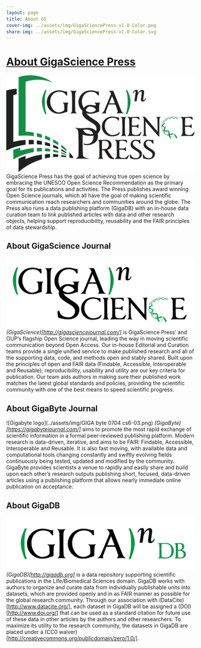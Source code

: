 ```yaml
---
layout: page
title: About GS
cover-img: ../assets/img/GigaSciencePress-v1.0-Color.png
share-img: ../assets/img/GigaSciencePress-v1.0-Color.svg
---
```


# [About GigaScience Press](https://www.gigasciencepress.org/)
![GigaScience Press logo](../assets/img/GigaSciencePress-v1.0-Color.svg)
GigaScience Press has the goal of achieving true open science by embracing the UNESCO Open Science Recommendation as the primary goal for its publications and activities. The Press publishes award winning Open Science journals, which all have the goal of making scientific communication reach researchers and communities around the globe. The Press also runs a data publishing platform (GigaDB) with an in-house data curation team to link published articles with data and other research objects, helping support reproducibility, reusability and the FAIR principles of data stewardship.


## About GigaScience Journal
![GigaScience logo](../assets/img/gigascience-transparent-07.png)
<i>(GigaScience)[http://gigasciencejournal.com/]</i> is GigaScience Press’ and OUP’s flagship Open Science journal, leading the way in moving scientific communication beyond Open Access. Our in-house Editorial and Curation teams provide a single unified service to make published research and all of the supporting data, code, and methods open and stably shared. Built upon the principles of open and FAIR data (Findable, Accessible, Interoperable and Reusable); reproducibility, usability and utility are our key criteria for publication. Our team aids authors in making sure their published work matches the latest global standards and policies, providing the scientific community with one of the best means to speed scientific progress.


## About GigaByte Journal
![Gigabyte logo](../assets/img/GIGA byte 0704 cs6-03.png)
<i>(GigaByte)[https://gigabytejournal.com/]</i> aims to promote the most rapid exchange of scientific information in a formal peer-reviewed publishing platform. Modern research is data-driven, iterative, and aims to be FAIR: Findable, Accessible, Interoperable and Reusable. It is also fast moving, with available data and computational tools changing constantly and swiftly evolving fields continuously being tested, updated and modified by the community. GigaByte provides scientists a venue to rapidly and easily share and build upon each other’s research outputs publishing short, focused, data-driven articles using a publishing platform that allows nearly immediate online publication on acceptance.


## About GigaDB
![GigaDB logo](../assets/img/gigadb-transparent-06.png)
<i>(GigaDB)[http://gigadb.org]</i> is a data repository supporting scientific publications in the Life/Biomedical Sciences domain. GigaDB works with authors to organize and curate data from individually publishable units into datasets, which are provided openly and in as FAIR manner as possible for the global research community. Through our association with (DataCite)[http://www.datacite.org/], each dataset in GigaDB will be assigned a (DOI)[http://www.doi.org/] that can be used as a standard citation for future use of these data in other articles by the authors and other researchers. To maximize its utility to the research community, the datasets in GigaDB are placed under a (CC0 waiver)[http://creativecommons.org/publicdomain/zero/1.0/]. 


